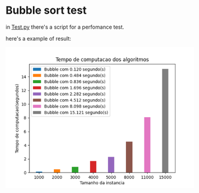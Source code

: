 # Bubble sort test

in [Test.py](./Test.py) there's a script for a perfomance test.

here's a example of result:

![result](./bubble_sort.png)
